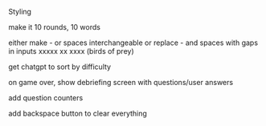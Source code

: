 Styling

make it 10 rounds, 10 words

either make - or spaces interchangeable or replace - and spaces with gaps in inputs xxxxx xx xxxx (birds of prey)

get chatgpt to sort by difficulty

on game over, show debriefing screen with questions/user answers

add question counters

add backspace button to clear everything

